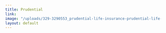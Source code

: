 ```yaml
---
title: Prudential
link: 
image: "/uploads/329-3290553_prudential-life-insurance-prudential-life-insurance-logo-hd.png"
layout: default
---
```


